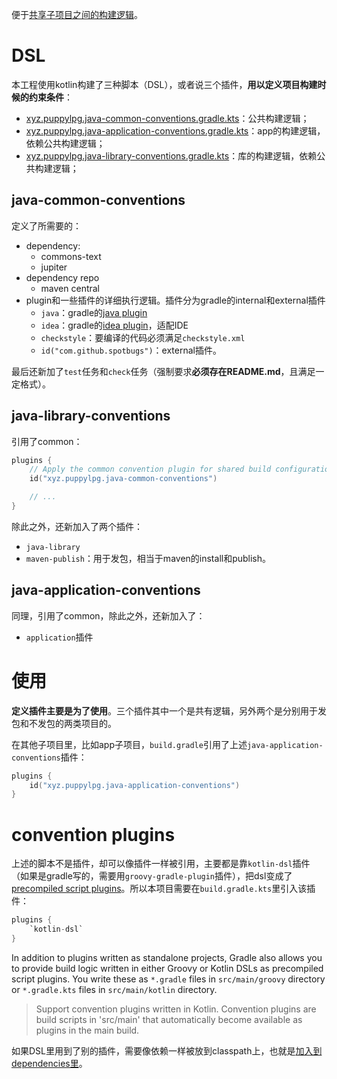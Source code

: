 便于[共享子项目之间的构建逻辑](https://docs.gradle.org/current/samples/sample_convention_plugins.html)。

# DSL
本工程使用kotlin构建了三种脚本（DSL），或者说三个插件，**用以定义项目构建时候的约束条件**：
- [xyz.puppylpg.java-common-conventions.gradle.kts](src/main/kotlin/xyz.puppylpg.java-common-conventions.gradle.kts)：公共构建逻辑；
- [xyz.puppylpg.java-application-conventions.gradle.kts](src/main/kotlin/xyz.puppylpg.java-application-conventions.gradle.kts)：app的构建逻辑，依赖公共构建逻辑；
- [xyz.puppylpg.java-library-conventions.gradle.kts](src/main/kotlin/xyz.puppylpg.java-library-conventions.gradle.kts)：库的构建逻辑，依赖公共构建逻辑；

## java-common-conventions
定义了所需要的：
- dependency:
    - commons-text
    - jupiter
- dependency repo
    - maven central
- plugin和一些插件的详细执行逻辑。插件分为gradle的internal和external插件
  - `java`：gradle的[java plugin](https://docs.gradle.org/current/userguide/java_plugin.html)
  - `idea`：gradle的[idea plugin](https://docs.gradle.org/current/userguide/idea_plugin.html)，适配IDE
  - `checkstyle`：要编译的代码必须满足`checkstyle.xml`
  - `id("com.github.spotbugs")`：external插件。

最后还新加了`test`任务和`check`任务（强制要求**必须存在README.md**，且满足一定格式）。

## java-library-conventions
引用了common：
```kotlin
plugins {
    // Apply the common convention plugin for shared build configuration between library and application projects.
    id("xyz.puppylpg.java-common-conventions")

    // ...
}
```
除此之外，还新加入了两个插件：
- `java-library`
- `maven-publish`：用于发包，相当于maven的install和publish。

## java-application-conventions
同理，引用了common，除此之外，还新加入了：
- `application`插件

# 使用
**定义插件主要是为了使用**。三个插件其中一个是共有逻辑，另外两个是分别用于发包和不发包的两类项目的。

在其他子项目里，比如app子项目，`build.gradle`引用了上述`java-application-conventions`插件：
```kotlin
plugins {
    id("xyz.puppylpg.java-application-conventions")
}
```

# convention plugins
上述的脚本不是插件，却可以像插件一样被引用，主要都是靠`kotlin-dsl`插件（如果是gradle写的，需要用`groovy-gradle-plugin`插件），把dsl变成了[precompiled script plugins](https://docs.gradle.org/current/userguide/custom_plugins.html#sec:precompiled_plugins)。所以本项目需要在`build.gradle.kts`里引入该插件：
```kotlin
plugins {
    `kotlin-dsl`
}
```
In addition to plugins written as standalone projects, Gradle also allows you to provide build logic written in either Groovy or Kotlin DSLs as precompiled script plugins. You write these as `*.gradle` files in `src/main/groovy` directory or `*.gradle.kts` files in `src/main/kotlin` directory.

> Support convention plugins written in Kotlin. Convention plugins are build scripts in 'src/main' that automatically become available as plugins in the main build.

如果DSL里用到了别的插件，需要像依赖一样被放到classpath上，也就是[加入到dependencies里](https://docs.gradle.org/current/userguide/custom_plugins.html#applying_external_plugins_in_precompiled_script_plugins)。

